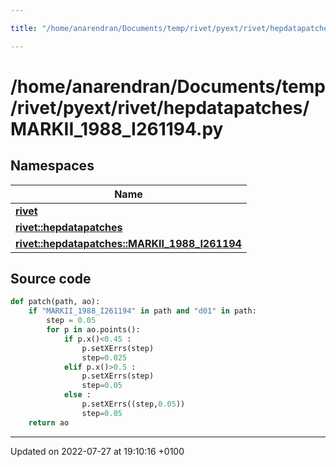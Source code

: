 ```yaml
---

title: "/home/anarendran/Documents/temp/rivet/pyext/rivet/hepdatapatches/MARKII_1988_I261194.py"

---
```


# /home/anarendran/Documents/temp/rivet/pyext/rivet/hepdatapatches/MARKII_1988_I261194.py



## Namespaces

| Name           |
| -------------- |
| **[rivet](http://example.org/namespaces/namespacerivet/)**  |
| **[rivet::hepdatapatches](http://example.org/namespaces/namespacerivet_1_1hepdatapatches/)**  |
| **[rivet::hepdatapatches::MARKII_1988_I261194](http://example.org/namespaces/namespacerivet_1_1hepdatapatches_1_1markii__1988__i261194/)**  |




## Source code

```python
def patch(path, ao):
    if "MARKII_1988_I261194" in path and "d01" in path:
        step = 0.05
        for p in ao.points():
            if p.x()<0.45 :
                p.setXErrs(step)
                step=0.025
            elif p.x()>0.5 :
                p.setXErrs(step)
                step=0.05
            else :
                p.setXErrs((step,0.05))
                step=0.05
    return ao
```


-------------------------------

Updated on 2022-07-27 at 19:10:16 +0100
